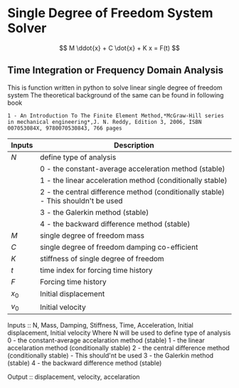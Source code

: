 # Single Degree of Freedom System Solver 

$$ M \ddot{x} + C \dot{x} + K x = F(t) $$

## Time Integration or Frequency Domain Analysis 
This is function written in python to solve linear single degree of freedom system
The theoretical background of the same can be found in following book

	1 - An Introduction To The Finite Element Method,*McGraw-Hill series in mechanical engineering*,J. N. Reddy, Edition 3, 2006, ISBN	007053084X, 9780070530843, 766 pages

| Inputs  | Description             |
| ------- | ----------------------- |
| *N*     | define type of analysis |
|         | 0 - the constant-average acceleration method (stable) |
|         | 1 - the linear acceleration method (conditionally stable) |
|         | 2 - the central difference method (conditionally stable) - This shouldn't be used |
|         | 3 - the Galerkin method (stable) |
|         | 4 - the backward difference method (stable) |
|*M*   | single degree of freedom mass |
|*C*| single degree of freedom damping co-efficient |
|*K*| stiffness of single degree of freedom |
|*t*| time index for forcing time history |
|*F*| Forcing time history |
|$x_0$ | Initial displacement |
|$v_0$ | Initial velocity |

Inputs		:: N, Mass, Damping, Stiffness, Time, Acceleration, Initial displacement, Initial velocity
Where N will be used to define type of analysis
	0 - the constant-average accelaration method (stable)
	1 - the linear accelaration method (conditionally stable)
	2 - the central difference method (conditionally stable) - This should'nt be used
	3 - the Galerkin method (stable)
	4 - the backward difference method (stable)

Output		:: displacement, velocity, accelaration